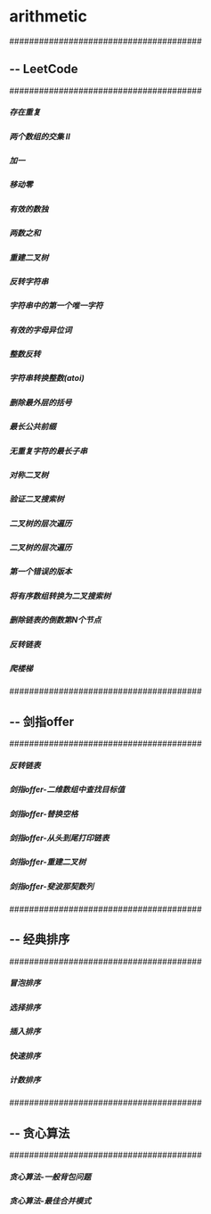 # arithmetic
#######################################
## -- LeetCode
#######################################
##### 存在重复 
##### 两个数组的交集 II 
##### 加一
##### 移动零
##### 有效的数独
##### 两数之和
##### 重建二叉树
##### 反转字符串
##### 字符串中的第一个唯一字符
##### 有效的字母异位词
##### 整数反转
##### 字符串转换整数(atoi)
##### 删除最外层的括号
##### 最长公共前缀
##### 无重复字符的最长子串
##### 对称二叉树
##### 验证二叉搜索树
##### 二叉树的层次遍历
##### 二叉树的层次遍历
##### 第一个错误的版本
##### 将有序数组转换为二叉搜索树
##### 删除链表的倒数第N个节点
##### 反转链表
##### 爬楼梯
##### 
##### 
##### 
##### 
##### 
##### 
##### 
##### 
#######################################
## -- 剑指offer
#######################################
##### 反转链表
##### 剑指offer-二维数组中查找目标值
##### 剑指offer-替换空格
##### 剑指offer-从头到尾打印链表
##### 剑指offer-重建二叉树
##### 剑指offer-斐波那契数列
##### 
##### 
##### 

#######################################
## -- 经典排序
#######################################
##### 冒泡排序
##### 选择排序
##### 插入排序
##### 快速排序
##### 计数排序
##### 
##### 
##### 
##### 
##### 
##### 
##### 
##### 
##### 
##### 
#######################################
## -- 贪心算法
#######################################

##### 贪心算法-一般背包问题
##### 贪心算法-最佳合并模式
